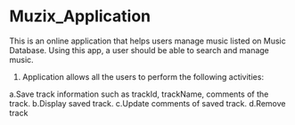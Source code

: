 # Muzix_Application

This is an online application that helps users manage music
listed on Music Database.
Using this app, a user should be able to search and
manage music.

1. Application allows all the users to perform the
following activities:

a.Save track information such as trackId,
trackName, comments of the track.
b.Display saved track.
c.Update comments of saved track.
d.Remove track
